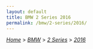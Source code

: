 ```yaml
---
layout: default
title: BMW 2 Series 2016
permalink: /bmw/2-series/2016/
---
```

[*Home*](/) > [*BMW*](/bmw/) > [*2 Series*](/bmw/2-series/) > [*2016*](/bmw/2-series/2016/)
